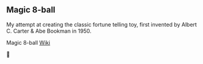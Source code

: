 ## Magic 8-ball
My attempt at creating the classic fortune telling toy, first invented by Albert C. Carter & Abe Bookman in 1950.

Magic 8-ball [Wiki](https://en.wikipedia.org/wiki/Magic_8-Ball)

:crystal_ball: